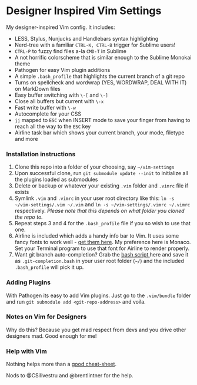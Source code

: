 # Designer Inspired Vim Settings

My designer-inspired Vim config. It includes:

- LESS, Stylus, Nunjucks and Handlebars syntax highlighting
- Nerd-tree with a familiar `CTRL-K, CTRL-B` trigger for Sublime users!
- `CTRL-P` to fuzzy find files a-la `CMD-T` in Sublime
- A not horrific colorscheme that is similar enough to the Sublime Monokai theme
- Pathogen for easy Vim plugin additions
- A simple `.bash_profile` that highlights the current branch of a git repo
- Turns on spellcheck and wordwrap (YES, WORDWRAP, DEAL WITH IT) on MarkDown files
- Easy buffer switching with `\-[` and `\-]`
- Close all buffers but current with `\-x`
- Fast write buffer with `\-w`
- Autocomplete for your CSS
- `jj` mapped to `ESC` when INSERT mode to save your finger from having to reach all the way to the `ESC` key
- Airline task bar which shows your current branch, your mode, filetype and more

### Installation instructions

1. Clone this repo into a folder of your choosing, say `~/vim-settings`
2. Upon successful clone, run `git submodule update --init` to initialize all the plugins loaded as submodules
3. Delete or backup or whatever your existing `.vim` folder and `.vimrc` file if exists
4. Symlink `.vim` and `.vimrc` in your user root directory like this: `ln -s ~/vim-settings/.vim ~/.vim` and `ln -s ~/vim-settings/.vimrc ~/.vimrc` respectively. *Please note that this depends on what folder you cloned the repo to.*
5. Repeat steps 3 and 4 for the `.bash_profile` file if you so wish to use that one.
6. Airline is included which adds a handy info bar to Vim. It uses some fancy fonts to work well - [get them here](https://github.com/supermarin/powerline-fonts). My preference here is Monaco. Set your Terminal program to use that font for Airline to render properly.
7. Want git branch auto-completion? Grab the [bash script ](https://github.com/git/git/blob/master/contrib/completion/git-completion.bash) here and save it as `.git-completion.bash` in your user root folder (`~/`) and the included `.bash_profile` will pick it up.

### Adding Plugins
With Pathogen its easy to add Vim plugins. Just go to the `.vim/bundle` folder and run `git submodule add <git-repo-address>` and voila.

### Notes on Vim for Designers
Why do this? Because you get mad respect from devs and you drive other designers mad. Good enough for me!

### Help with Vim
Nothing helps more than a [good cheat-sheet](http://vim.rtorr.com/).

Nods to @CSilivestru and @brentlintner for the help. 
